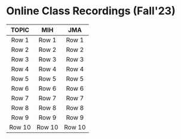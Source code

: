 # Online Class Recordings (Fall'23)

|    TOPIC   |    MIH  |    JMA   |
|:--------------:|:--------------:|:--------------:|
|     Row 1      |     Row 1      |     Row 1      |
|     Row 2      |     Row 2      |     Row 2      |
|     Row 3      |     Row 3      |     Row 3      |
|     Row 4      |     Row 4      |     Row 4      |
|     Row 5      |     Row 5      |     Row 5      |
|     Row 6      |     Row 6      |     Row 6      |
|     Row 7      |     Row 7      |     Row 7      |
|     Row 8      |     Row 8      |     Row 8      |
|     Row 9      |     Row 9      |     Row 9      |
|     Row 10     |     Row 10     |     Row 10     |




